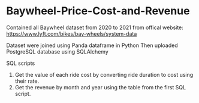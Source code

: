 # Baywheel-Price-Cost-and-Revenue

Contained all Baywheel dataset from 2020 to 2021 from offical website:
https://www.lyft.com/bikes/bay-wheels/system-data

Dataset were joined using Panda dataframe in Python
Then uploaded PostgreSQL database using SQLAlchemy

SQL scripts
1. Get the value of each ride cost by converting ride duration to cost using their rate.
2. Get the revenue by month and year using the table from the first SQL script.
